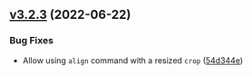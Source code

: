 ## [v3.2.3](https://github.com/ambroisemaupate/intervention-request/compare/v3.2.2...v3.2.3) (2022-06-22)

### Bug Fixes

* Allow using `align` command with a resized `crop` ([54d344e](https://github.com/ambroisemaupate/intervention-request/commit/54d344eca2a3aaeef59f6b1f4d48b11a23c8ff48))

